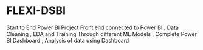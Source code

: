 # FLEXI-DSBI

Start to End Power BI Project
Front end connected to Power BI ,
Data Cleaning ,
EDA and Training Through different ML Models ,
Complete Power BI Dashboard ,
Analysis of data using Dashboard
